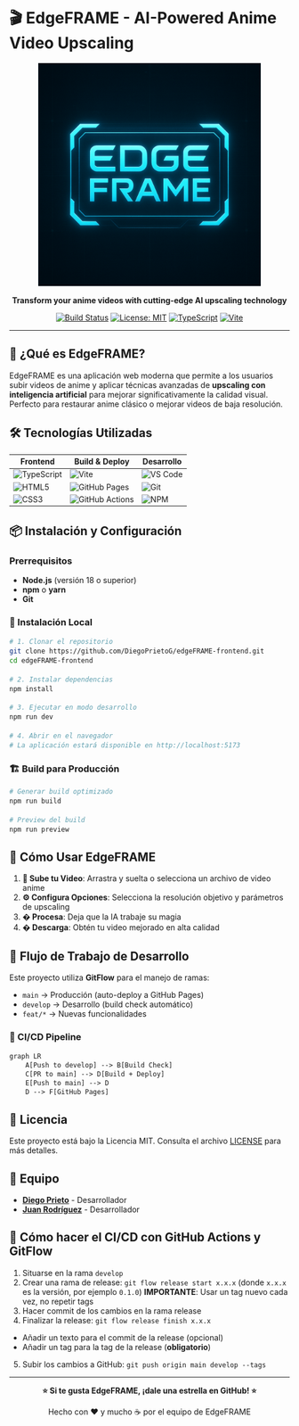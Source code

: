 # 🎬 EdgeFRAME - AI-Powered Anime Video Upscaling

<div align="center">

<img src=".github/assets/main_logo.png" alt="EdgeFRAME Logo" width="400">

**Transform your anime videos with cutting-edge AI upscaling technology**

[![Build Status](https://github.com/DiegoPrietoG/edgeFRAME-frontend/actions/workflows/deploy.yml/badge.svg)](https://github.com/DiegoPrietoG/edgeFRAME-frontend/actions)
[![License: MIT](https://img.shields.io/badge/License-MIT-yellow.svg)](https://opensource.org/licenses/MIT)
[![TypeScript](https://img.shields.io/badge/TypeScript-007ACC?logo=typescript&logoColor=white)](https://www.typescriptlang.org/)
[![Vite](https://img.shields.io/badge/Vite-646CFF?logo=vite&logoColor=white)](https://vitejs.dev/)

</div>

---

## 🌟 ¿Qué es EdgeFRAME?

EdgeFRAME es una aplicación web moderna que permite a los usuarios subir videos de anime y aplicar técnicas avanzadas de **upscaling con inteligencia artificial** para mejorar significativamente la calidad visual. Perfecto para restaurar anime clásico o mejorar videos de baja resolución.

## 🛠️ Tecnologías Utilizadas

<div align="center">

| Frontend | Build & Deploy | Desarrollo |
|----------|----------------|------------|
| ![TypeScript](https://img.shields.io/badge/TypeScript-007ACC?style=for-the-badge&logo=typescript&logoColor=white) | ![Vite](https://img.shields.io/badge/Vite-646CFF?style=for-the-badge&logo=vite&logoColor=white) | ![VS Code](https://img.shields.io/badge/VS%20Code-007ACC?style=for-the-badge&logo=visual-studio-code&logoColor=white) |
| ![HTML5](https://img.shields.io/badge/HTML5-E34F26?style=for-the-badge&logo=html5&logoColor=white) | ![GitHub Pages](https://img.shields.io/badge/GitHub%20Pages-181717?style=for-the-badge&logo=github&logoColor=white) | ![Git](https://img.shields.io/badge/Git-F05032?style=for-the-badge&logo=git&logoColor=white) |
| ![CSS3](https://img.shields.io/badge/CSS3-1572B6?style=for-the-badge&logo=css3&logoColor=white) | ![GitHub Actions](https://img.shields.io/badge/GitHub%20Actions-2088FF?style=for-the-badge&logo=github-actions&logoColor=white) | ![NPM](https://img.shields.io/badge/NPM-CB3837?style=for-the-badge&logo=npm&logoColor=white) |

</div>

## 📦 Instalación y Configuración

### Prerrequisitos

- **Node.js** (versión 18 o superior)
- **npm** o **yarn**
- **Git**

### 🔧 Instalación Local

```bash
# 1. Clonar el repositorio
git clone https://github.com/DiegoPrietoG/edgeFRAME-frontend.git
cd edgeFRAME-frontend

# 2. Instalar dependencias
npm install

# 3. Ejecutar en modo desarrollo
npm run dev

# 4. Abrir en el navegador
# La aplicación estará disponible en http://localhost:5173
```

### 🏗️ Build para Producción

```bash
# Generar build optimizado
npm run build

# Preview del build
npm run preview
```

## 🎯 Cómo Usar EdgeFRAME

1. **📁 Sube tu Video**: Arrastra y suelta o selecciona un archivo de video anime
2. **⚙️ Configura Opciones**: Selecciona la resolución objetivo y parámetros de upscaling
3. **� Procesa**: Deja que la IA trabaje su magia
4. **� Descarga**: Obtén tu video mejorado en alta calidad

## 🌊 Flujo de Trabajo de Desarrollo

Este proyecto utiliza **GitFlow** para el manejo de ramas:

- `main` → Producción (auto-deploy a GitHub Pages)
- `develop` → Desarrollo (build check automático)
- `feat/*` → Nuevas funcionalidades

### 🔄 CI/CD Pipeline

```mermaid
graph LR
    A[Push to develop] --> B[Build Check]
    C[PR to main] --> D[Build + Deploy]
    E[Push to main] --> D
    D --> F[GitHub Pages]
```

## 📄 Licencia

Este proyecto está bajo la Licencia MIT. Consulta el archivo [LICENSE](LICENSE) para más detalles.

## 👥 Equipo

- **[Diego Prieto](https://github.com/DiegoPrietoG)** - Desarrollador
- **[Juan Rodríguez](https://github.com/juanrguezsu7)** - Desarrollador

## 🌲 Cómo hacer el CI/CD con GitHub Actions y GitFlow

1. Situarse en la rama `develop`
2. Crear una rama de release: `git flow release start x.x.x` (donde `x.x.x` es la versión, por ejemplo `0.1.0`) **IMPORTANTE**: Usar un tag nuevo cada vez, no repetir tags
3. Hacer commit de los cambios en la rama release
4. Finalizar la release: `git flow release finish x.x.x`
- Añadir un texto para el commit de la release (opcional)
- Añadir un tag para la tag de la release (**obligatorio**)
5. Subir los cambios a GitHub: `git push origin main develop --tags`

---

<div align="center">

**⭐ Si te gusta EdgeFRAME, ¡dale una estrella en GitHub! ⭐**

Hecho con ❤️ y mucho ☕ por el equipo de EdgeFRAME

</div>
